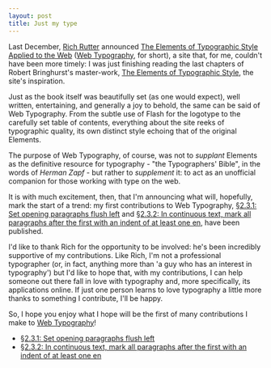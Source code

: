 ```yaml
---
layout: post
title: Just my type
---
```

Last December, [Rich Rutter][] announced [The Elements of Typographic
Style Applied to the Web][Web Typography] ([Web Typography][], for
short), a site that, for me, couldn't have been more timely: I was just
finishing reading the last chapters of Robert Bringhurst's master-work,
[The Elements of Typographic Style][Elements], the site's inspiration.

Just as the book itself was beautifully set (as one would expect), well
written, entertaining, and generally a joy to behold, the same can be
said of Web Typography. From the subtle use of Flash for the logotype to
the carefully set table of contents, everything about the site reeks of
typographic quality, its own distinct style echoing that of the original
Elements.

The purpose of Web Typography, of course, was not to *supplant* Elements
as the definitive resource for typography - "the Typographers' Bible",
in the words of <cite>Herman Zapf</cite>  - but rather to *supplement*
it: to act as an unofficial companion for those working with type on the
web.

It is with much excitement, then, that I'm announcing what will,
hopefully, mark the start of a trend: my first contributions to Web
Typography, [§2.3.1: Set opening paragraphs flush left][WT §2.3.1] and
[§2.3.2: In continuous text, mark all paragraphs after the first with an
indent of at least one en][WT §2.3.2], have been published.

I'd like to thank Rich for the opportunity to be involved: he's been
incredibly supportive of my contributions. Like Rich, I'm not a
professional typographer (or, in fact, anything more than 'a guy who has
an interest in typography') but I'd like to hope that, with my
contributions, I can help someone out there fall in love with typography
and, more specifically, its applications online. If just one person
learns to love typography a little more thanks to something I
contribute, I'll be happy.

So, I hope you enjoy what I hope will be the first of many contributions
I make to [Web Typography][]!

* [§2.3.1: Set opening paragraphs flush left][WT §2.3.1]
* [§2.3.2: In continuous text, mark all paragraphs after the first with
  an indent of at least one en][WT §2.3.2]

[Rich Rutter]: http://clagnut.com/ "Richard Rutter's Clagnut.com"
[Web Typography]: http://webtypography.net/ "The Elements of Typographic Style Applied to the Web"
[Elements]: http://www.amazon.co.uk/Elements-Typographic-Style/dp/0881792055/ "Robert Bringhurst's 'The Elements of Typographic Style' (Hardcover) on Amazon UK"
[WT §2.3.1]: http://webtypography.net/Rhythm_and_Proportion/Blocks_and_Paragraphs/2.3.1/
[WT §2.3.2]: http://webtypography.net/Rhythm_and_Proportion/Blocks_and_Paragraphs/2.3.2/
